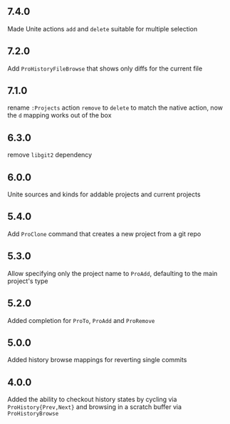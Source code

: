 ## 7.4.0 ##
Made Unite actions `add` and `delete` suitable for multiple selection

## 7.2.0 ##
Add `ProHistoryFileBrowse` that shows only diffs for the current file

## 7.1.0 ##
rename `:Projects` action `remove` to `delete` to match the native action, now
the `d` mapping works out of the box

## 6.3.0 ##
remove `libgit2` dependency

## 6.0.0 ##
Unite sources and kinds for addable projects and current projects

## 5.4.0 ##
Add `ProClone` command that creates a new project from a git repo

## 5.3.0 ##
Allow specifying only the project name to `ProAdd`, defaulting to the main
project's type

## 5.2.0 ##
Added completion for `ProTo`, `ProAdd` and `ProRemove`
## 5.0.0 ##
Added history browse mappings for reverting single commits

## 4.0.0 ##
Added the ability to checkout history states by cycling via
`ProHistory{Prev,Next}` and browsing in a scratch buffer via `ProHistoryBrowse`
